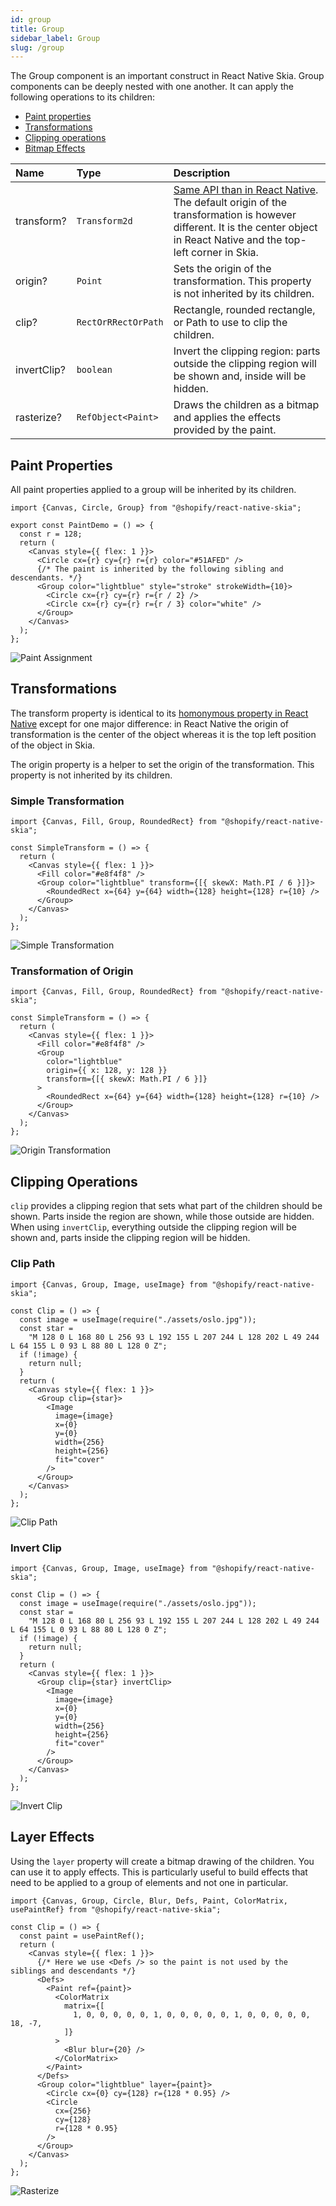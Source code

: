 ```yaml
---
id: group
title: Group
sidebar_label: Group
slug: /group
---
```


The Group component is an important construct in React Native Skia.
Group components can be deeply nested with one another.
It can apply the following operations to its children:
* [Paint properties](#paint-properties)
* [Transformations](#transformations)
* [Clipping operations](#clipping-operations)
* [Bitmap Effects](#bitmap-effects)

| Name       | Type               |  Description                                                  |
|:-----------|:-------------------|:--------------------------------------------------------------|
| transform? | `Transform2d`      | [Same API than in React Native](https://reactnative.dev/docs/transforms). The default origin of the transformation is however different. It is the center object in React Native and the top-left corner in Skia. |
| origin?    | `Point`            | Sets the origin of the transformation. This property is not inherited by its children. |
| clip?   | `RectOrRRectOrPath`     | Rectangle, rounded rectangle, or Path to use to clip the children. |
| invertClip? | `boolean`         | Invert the clipping region: parts outside the clipping region will be shown and, inside will be hidden. |
| rasterize? | `RefObject<Paint>` | Draws the children as a bitmap and applies the effects provided by the paint. |

## Paint Properties

All paint properties applied to a group will be inherited by its children.

```tsx twoslash
import {Canvas, Circle, Group} from "@shopify/react-native-skia";
 
export const PaintDemo = () => {
  const r = 128;
  return (
    <Canvas style={{ flex: 1 }}>
      <Circle cx={r} cy={r} r={r} color="#51AFED" />
      {/* The paint is inherited by the following sibling and descendants. */}
      <Group color="lightblue" style="stroke" strokeWidth={10}>
        <Circle cx={r} cy={r} r={r / 2} />
        <Circle cx={r} cy={r} r={r / 3} color="white" />
      </Group>
    </Canvas>
  );
};
```

![Paint Assignment](assets/group/paint-assignment.png)

## Transformations

The transform property is identical to its [homonymous property in React Native](https://reactnative.dev/docs/transforms) except for one major difference: in React Native the origin of transformation is the center of the object whereas it is the top left position of the object in Skia.

The origin property is a helper to set the origin of the transformation. This property is not inherited by its children.

### Simple Transformation

```tsx twoslash
import {Canvas, Fill, Group, RoundedRect} from "@shopify/react-native-skia";

const SimpleTransform = () => {
  return (
    <Canvas style={{ flex: 1 }}>
      <Fill color="#e8f4f8" />
      <Group color="lightblue" transform={[{ skewX: Math.PI / 6 }]}>
        <RoundedRect x={64} y={64} width={128} height={128} r={10} />
      </Group>
    </Canvas>
  );
};
```

![Simple Transformation](assets/group/simple-transform.png)

### Transformation of Origin

```tsx twoslash
import {Canvas, Fill, Group, RoundedRect} from "@shopify/react-native-skia";

const SimpleTransform = () => {
  return (
    <Canvas style={{ flex: 1 }}>
      <Fill color="#e8f4f8" />
      <Group
        color="lightblue"
        origin={{ x: 128, y: 128 }}
        transform={[{ skewX: Math.PI / 6 }]}
      >
        <RoundedRect x={64} y={64} width={128} height={128} r={10} />
      </Group>
    </Canvas>
  );
};
```

![Origin Transformation](assets/group/origin-transform.png)


## Clipping Operations

`clip` provides a clipping region that sets what part of the children should be shown.
Parts inside the region are shown, while those outside are hidden.
When using `invertClip`, everything outside the clipping region will be shown and, parts inside the clipping region will be hidden.

### Clip Path

```tsx twoslash
import {Canvas, Group, Image, useImage} from "@shopify/react-native-skia";

const Clip = () => {
  const image = useImage(require("./assets/oslo.jpg"));
  const star =
    "M 128 0 L 168 80 L 256 93 L 192 155 L 207 244 L 128 202 L 49 244 L 64 155 L 0 93 L 88 80 L 128 0 Z";
  if (!image) {
    return null;
  }
  return (
    <Canvas style={{ flex: 1 }}>
      <Group clip={star}>
        <Image
          image={image}
          x={0}
          y={0}
          width={256}
          height={256}
          fit="cover"
        />
      </Group>
    </Canvas>
  );
};
```

![Clip Path](assets/group/clip.png)

### Invert Clip

```tsx twoslash
import {Canvas, Group, Image, useImage} from "@shopify/react-native-skia";

const Clip = () => {
  const image = useImage(require("./assets/oslo.jpg"));
  const star =
    "M 128 0 L 168 80 L 256 93 L 192 155 L 207 244 L 128 202 L 49 244 L 64 155 L 0 93 L 88 80 L 128 0 Z";
  if (!image) {
    return null;
  }
  return (
    <Canvas style={{ flex: 1 }}>
      <Group clip={star} invertClip>
        <Image
          image={image}
          x={0}
          y={0}
          width={256}
          height={256}
          fit="cover"
        />
      </Group>
    </Canvas>
  );
};
```

![Invert Clip](assets/group/invert-clip.png)

## Layer Effects

Using the `layer` property will create a bitmap drawing of the children.
You can use it to apply effects.
This is particularly useful to build effects that need to be applied to a group of elements and not one in particular.

```tsx twoslash
import {Canvas, Group, Circle, Blur, Defs, Paint, ColorMatrix, usePaintRef} from "@shopify/react-native-skia";

const Clip = () => {
  const paint = usePaintRef();
  return (
    <Canvas style={{ flex: 1 }}>
      {/* Here we use <Defs /> so the paint is not used by the siblings and descendants */}
      <Defs>
        <Paint ref={paint}>
          <ColorMatrix
            matrix={[
              1, 0, 0, 0, 0, 0, 1, 0, 0, 0, 0, 0, 1, 0, 0, 0, 0, 0, 18, -7,
            ]}
          >
            <Blur blur={20} />
          </ColorMatrix>
        </Paint>
      </Defs>
      <Group color="lightblue" layer={paint}>
        <Circle cx={0} cy={128} r={128 * 0.95} />
        <Circle
          cx={256}
          cy={128}
          r={128 * 0.95}
        />
      </Group>
    </Canvas>
  );
};
```

![Rasterize](assets/group/rasterize.png)
